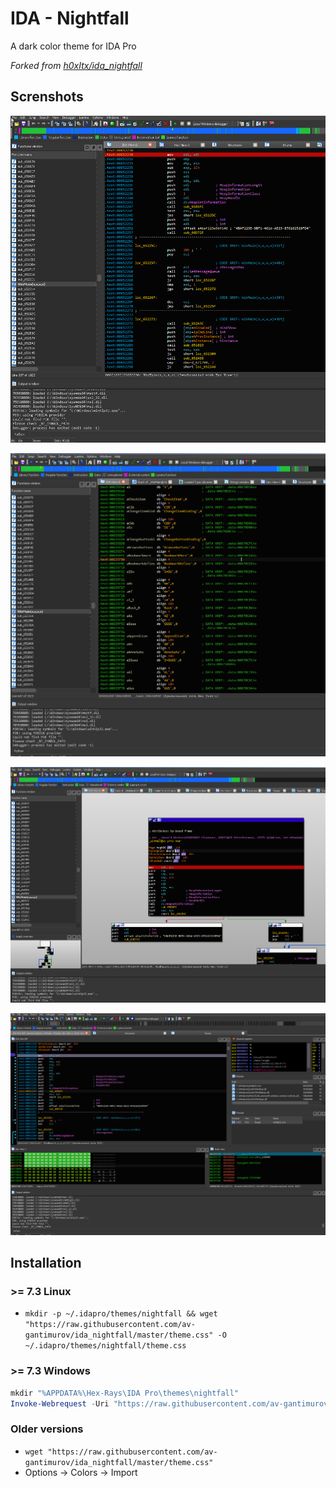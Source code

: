 # IDA - Nightfall
A dark color theme for IDA Pro

*Forked from [h0xItx/ida_nightfall](https://github.com/0xItx/ida_nightfall)*

## Screnshots

![Code](screenshots/code.png)

![Data](screenshots/data.png)

![Graph](screenshots/graph.png)

![Debug](screenshots/debug.png)

## Installation
### >= 7.3 Linux
* `mkdir -p ~/.idapro/themes/nightfall && wget "https://raw.githubusercontent.com/av-gantimurov/ida_nightfall/master/theme.css" -O ~/.idapro/themes/nightfall/theme.css`

### >= 7.3 Windows
```powershell
mkdir "%APPDATA%\Hex-Rays\IDA Pro\themes\nightfall"
Invoke-Webrequest -Uri "https://raw.githubusercontent.com/av-gantimurov/ida_nightfall/master/theme.css" -Outfile "%APPDATA%\Hex-Rays\IDA Pro\themes\nightfall\theme.css"
```

### Older versions
* `wget "https://raw.githubusercontent.com/av-gantimurov/ida_nightfall/master/theme.css"`
* Options -> Colors -> Import

